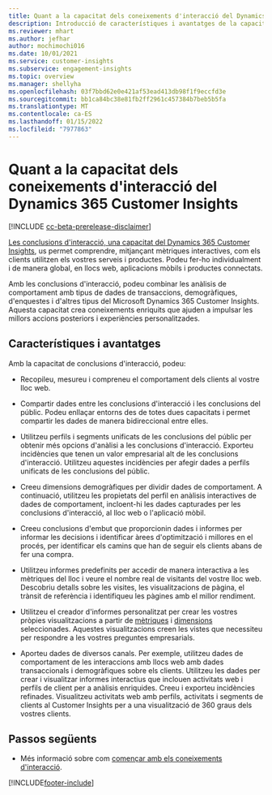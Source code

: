 ```yaml
---
title: Quant a la capacitat dels coneixements d'interacció del Dynamics 365 Customer Insights
description: Introducció de característiques i avantatges de la capacitat dels coneixements d'interacció.
ms.reviewer: mhart
ms.author: jefhar
author: mochimochi016
ms.date: 10/01/2021
ms.service: customer-insights
ms.subservice: engagement-insights
ms.topic: overview
ms.manager: shellyha
ms.openlocfilehash: 03f7bbd62e0e421af53ead413db98f1f9eccfd3e
ms.sourcegitcommit: bb1ca84bc38e81fb2ff2961c457384b7beb5b5fa
ms.translationtype: MT
ms.contentlocale: ca-ES
ms.lasthandoff: 01/15/2022
ms.locfileid: "7977863"
---
```

# <a name="about-dynamics-365-customer-insights-engagement-insights-capability"></a>Quant a la capacitat dels coneixements d'interacció del Dynamics 365 Customer Insights 

[!INCLUDE [cc-beta-prerelease-disclaimer](includes/cc-beta-prerelease-disclaimer.md)]

[Les conclusions d'interacció, una capacitat del Dynamics 365 Customer Insights](https://dynamics.microsoft.com/ai/customer-insights/engagement-insights-capability/), us permet comprendre, mitjançant mètriques interactives, com els clients utilitzen els vostres serveis i productes. Podeu fer-ho individualment i de manera global, en llocs web, aplicacions mòbils i productes connectats.

Amb les conclusions d'interacció, podeu combinar les anàlisis de comportament amb tipus de dades de transaccions, demogràfiques, d'enquestes i d'altres tipus del Microsoft Dynamics 365 Customer Insights. Aquesta capacitat crea coneixements enriquits que ajuden a impulsar les millors accions posteriors i experiències personalitzades.

## <a name="features-and-benefits"></a>Característiques i avantatges

Amb la capacitat de conclusions d'interacció, podeu:

- Recopileu, mesureu i compreneu el comportament dels clients al vostre lloc web.

- Compartir dades entre les conclusions d'interacció i les conclusions del públic. Podeu enllaçar entorns des de totes dues capacitats i permet compartir les dades de manera bidireccional entre elles.

- Utilitzeu perfils i segments unificats de les conclusions del públic per obtenir més opcions d'anàlisi a les conclusions d'interacció. Exporteu incidències que tenen un valor empresarial alt de les conclusions d'interacció. Utilitzeu aquestes incidències per afegir dades a perfils unificats de les conclusions del públic.

- Creeu dimensions demogràfiques per dividir dades de comportament. A continuació, utilitzeu les propietats del perfil en anàlisis interactives de dades de comportament, incloent-hi les dades capturades per les conclusions d'interacció, al lloc web o l'aplicació mòbil.

- Creeu conclusions d'embut que proporcionin dades i informes per informar les decisions i identificar àrees d'optimització i millores en el procés, per identificar els camins que han de seguir els clients abans de fer una compra. 

-  Utilitzeu informes predefinits per accedir de manera interactiva a les mètriques del lloc i veure el nombre real de visitants del vostre lloc web. Descobriu detalls sobre les visites, les visualitzacions de pàgina, el trànsit de referència i identifiqueu les pàgines amb el millor rendiment.

- Utilitzeu el creador d'informes personalitzat per crear les vostres pròpies visualitzacions a partir de [mètriques](glossary.md) i [dimensions](glossary.md) seleccionades. Aquestes visualitzacions creen les vistes que necessiteu per respondre a les vostres preguntes empresarials.

- Aporteu dades de diversos canals. Per exemple, utilitzeu dades de comportament de les interaccions amb llocs web amb dades transaccionals i demogràfiques sobre els clients. Utilitzeu les dades per crear i visualitzar informes interactius que inclouen activitats web i perfils de client per a anàlisis enriquides. Creeu i exporteu incidències refinades. Visualitzeu activitats web amb perfils, activitats i segments de clients al Customer Insights per a una visualització de 360 graus dels vostres clients.

## <a name="next-steps"></a>Passos següents

- Més informació sobre com [començar amb els coneixements d'interacció](get-started.md).


[!INCLUDE[footer-include](../includes/footer-banner.md)]
